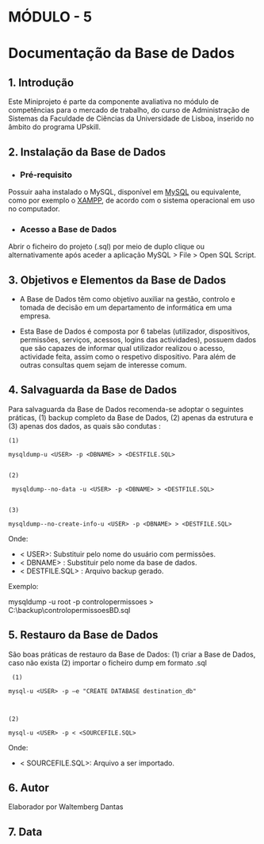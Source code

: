# MÓDULO - 5

# Documentação da Base de Dados

## 1. Introdução

Este Miniprojeto é parte da componente avaliativa no módulo de competências para o mercado de trabalho, do curso de Administração de Sistemas da Faculdade de Ciências da Universidade de Lisboa, inserido no âmbito do programa UPskill.

## 2. Instalação da Base de Dados

- ### Pré-requisito
Possuir aaha instalado o MySQL, disponível em [MySQL] ou equivalente, como por exemplo o [XAMPP], de acordo com o sistema operacional em uso no computador. 

- ### Acesso a Base de Dados
Abrir o ficheiro do projeto (.sql) por meio de duplo clique 
ou alternativamente após aceder a aplicação MySQL > File > Open SQL Script.

## 3. Objetivos e Elementos da Base de Dados

- A Base de Dados têm como objetivo auxiliar na gestão, controlo e tomada de decisão em um departamento de informática em uma empresa. 

- Esta Base de Dados é composta por 6 tabelas (utilizador, dispositivos, permissões, serviços, acessos, logins das actividades), possuem dados que são capazes de informar qual utilizador realizou o acesso, actividade feita, assim como o respetivo dispositivo. Para além de outras consultas quem sejam de interesse comum.

## 4. Salvaguarda da Base de Dados

Para salvaguarda da Base de Dados recomenda-se adoptar o seguintes práticas, (1) backup completo da Base de Dados,
(2) apenas da estrutura  e (3) apenas dos dados, as quais são condutas  : 

``````console
(1)

mysqldump-u <USER> -p <DBNAME> > <DESTFILE.SQL>
 

(2)

 mysqldump--no-data -u <USER> -p <DBNAME> > <DESTFILE.SQL>
 

(3)

mysqldump--no-create-info-u <USER> -p <DBNAME> > <DESTFILE.SQL>

``````

Onde:
 
- < USER>: Substituir pelo nome do usuário com permissões.
- < DBNAME> : Substituir pelo nome da base de dados.
- < DESTFILE.SQL> : Arquivo backup gerado.

Exemplo: 

mysqldump -u root -p controlopermissoes > C:\backup\controlopermissoesBD.sql

## 5. Restauro da Base de Dados

São boas práticas de restauro da Base de Dados: (1) criar a Base de Dados, caso não exista
(2) importar o ficheiro dump em formato .sql



``````console
 (1)

mysql-u <USER> -p –e "CREATE DATABASE destination_db"



(2)

mysql-u <USER> -p < <SOURCEFILE.SQL>

``````
Onde:
 
- < SOURCEFILE.SQL>: Arquivo a ser importado.

## 6. Autor

Elaborador por Waltemberg Dantas


## 7. Data





[MySQL]: https://dev.mysql.com/downloads/installer/
[XAMPP]: https://www.apachefriends.org/
